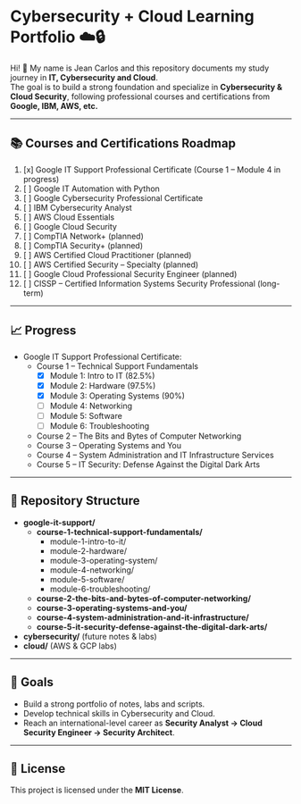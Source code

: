 # Cybersecurity + Cloud Learning Portfolio ☁️🔒

Hi! 👋 My name is Jean Carlos and this repository documents my study journey in **IT, Cybersecurity and Cloud**.  
The goal is to build a strong foundation and specialize in **Cybersecurity & Cloud Security**, following professional courses and certifications from **Google, IBM, AWS, etc.**

---

## 📚 Courses and Certifications Roadmap

1. [x] Google IT Support Professional Certificate (Course 1 – Module 4 in progress)
2. [ ] Google IT Automation with Python
3. [ ] Google Cybersecurity Professional Certificate
4. [ ] IBM Cybersecurity Analyst
5. [ ] AWS Cloud Essentials
6. [ ] Google Cloud Security
7. [ ] CompTIA Network+ (planned)
8. [ ] CompTIA Security+ (planned)
9. [ ] AWS Certified Cloud Practitioner (planned)
10. [ ] AWS Certified Security – Specialty (planned)
11. [ ] Google Cloud Professional Security Engineer (planned)
12. [ ] CISSP – Certified Information Systems Security Professional (long-term)


---

## 📈 Progress

- Google IT Support Professional Certificate:
  - Course 1 – Technical Support Fundamentals
    - [x] Module 1: Intro to IT (82.5%)
    - [x] Module 2: Hardware (97.5%)
    - [x] Module 3: Operating Systems (90%)
    - [ ] Module 4: Networking
    - [ ] Module 5: Software
    - [ ] Module 6: Troubleshooting
  - Course 2 – The Bits and Bytes of Computer Networking
  - Course 3 – Operating Systems and You
  - Course 4 – System Administration and IT Infrastructure Services
  - Course 5 – IT Security: Defense Against the Digital Dark Arts

---

## 📂 Repository Structure

- **google-it-support/**
  - **course-1-technical-support-fundamentals/**
    - module-1-intro-to-it/
    - module-2-hardware/
    - module-3-operating-system/
    - module-4-networking/
    - module-5-software/
    - module-6-troubleshooting/
  - **course-2-the-bits-and-bytes-of-computer-networking/**
  - **course-3-operating-systems-and-you/**
  - **course-4-system-administration-and-it-infrastructure/**
  - **course-5-it-security-defense-against-the-digital-dark-arts/**
- **cybersecurity/** (future notes & labs)
- **cloud/** (AWS & GCP labs)

---

## 🚀 Goals

- Build a strong portfolio of notes, labs and scripts.
- Develop technical skills in Cybersecurity and Cloud.
- Reach an international-level career as **Security Analyst → Cloud Security Engineer → Security Architect**.

---

## 📜 License

This project is licensed under the **MIT License**.
